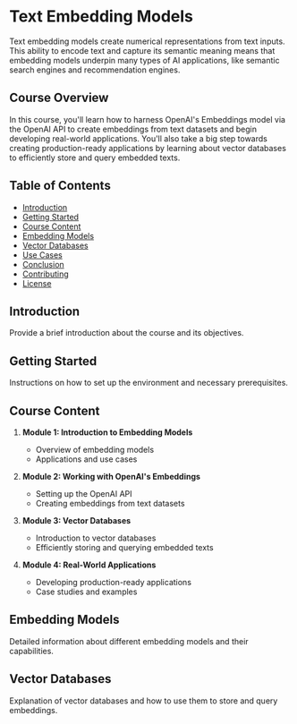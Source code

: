 # Text Embedding Models

Text embedding models create numerical representations from text inputs. This ability to encode text and capture its semantic meaning means that embedding models underpin many types of AI applications, like semantic search engines and recommendation engines.

## Course Overview

In this course, you'll learn how to harness OpenAI's Embeddings model via the OpenAI API to create embeddings from text datasets and begin developing real-world applications. You'll also take a big step towards creating production-ready applications by learning about vector databases to efficiently store and query embedded texts.

## Table of Contents

- [Introduction](#introduction)
- [Getting Started](#getting-started)
- [Course Content](#course-content)
- [Embedding Models](#embedding-models)
- [Vector Databases](#vector-databases)
- [Use Cases](#use-cases)
- [Conclusion](#conclusion)
- [Contributing](#contributing)
- [License](#license)

## Introduction

Provide a brief introduction about the course and its objectives.

## Getting Started

Instructions on how to set up the environment and necessary prerequisites.

## Course Content

1. **Module 1: Introduction to Embedding Models**
   - Overview of embedding models
   - Applications and use cases

2. **Module 2: Working with OpenAI's Embeddings**
   - Setting up the OpenAI API
   - Creating embeddings from text datasets

3. **Module 3: Vector Databases**
   - Introduction to vector databases
   - Efficiently storing and querying embedded texts

4. **Module 4: Real-World Applications**
   - Developing production-ready applications
   - Case studies and examples

## Embedding Models

Detailed information about different embedding models and their capabilities.

## Vector Databases

Explanation of vector databases and how to use them to store and query embeddings.


